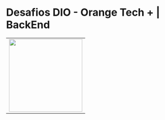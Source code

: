 # Desafios DIO - Orange Tech + | BackEnd

<table>
  <tr>
    <td align="center">   
        <img height="200em" src=""/>
    </td>
  </tr>
</table>
